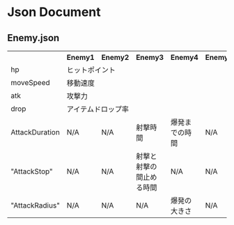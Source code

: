 # Json Document

## Enemy.json
<table>
  <tr>
    <th></th>
    <th>Enemy1</th>
    <th>Enemy2</th>
    <th>Enemy3</th>
    <th>Enemy4</th>
    <th>Enemy5</th>
  </tr>
  <tr>
    <td>hp</td>
    <td colspan="5">ヒットポイント</td>
  </tr>
  <tr>
    <td>moveSpeed</td>
    <td colspan="5">移動速度</td>
  </tr>
  <tr>
    <td>atk</td>
    <td colspan="5">攻撃力</td>
  </tr>
  <tr>
    <td>drop</td>
    <td colspan="5">アイテムドロップ率</td>
  </tr>
  <tr>
    <td>AttackDuration</td>
    <td>N/A</td>
    <td>N/A</td>
    <td>射撃時間</td>
    <td>爆発までの時間</td>
    <td>N/A</td>
  </tr>
  <tr>
    <td>"AttackStop"</td>
    <td>N/A</td>
    <td>N/A</td>
    <td>射撃と射撃の間止める時間</td>
    <td>N/A</td>
    <td>N/A</td>
  </tr>
  <tr>
    <td>"AttackRadius"</td>
    <td>N/A</td>
    <td>N/A</td>
    <td>N/A</td>
    <td>爆発の大きさ</td>
    <td>N/A</td>
  </tr>
</table>
